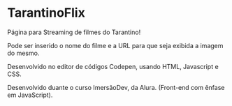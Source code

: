 # TarantinoFlix

Página para Streaming de filmes do Tarantino!

Pode ser inserido o nome do filme e a URL para que seja exibida a imagem do mesmo.

Desenvolvido no editor de códigos Codepen, usando HTML, Javascript e CSS.

Desenvolvido duante o curso ImersãoDev, da Alura. (Front-end com ênfase em JavaScript).
